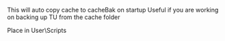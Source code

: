 This will auto copy cache to cacheBak on startup
Useful if you are working on backing up TU from the cache folder

Place in User\Scripts

